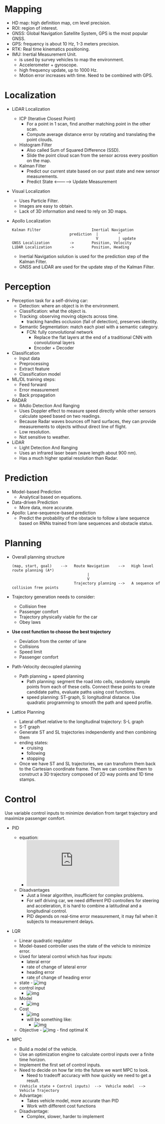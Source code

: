 # Mapping
- HD map: high definition map, cm level precision.
- ROI: region of interest.
- GNSS: Global Navigation Satellite System, GPS is the most popular GNSS.
- GPS: frequency is about 10 Hz, 1-3 meters precision.
- RTK: Real time kinematics positioning.
- IMU: Inertial Measurement Unit.
    - is used by survey vehicles to map the environment.
    - Accelerometer + gyroscope.
    - high frequency update, up to 1000 Hz.
    - Motion error increases with time. Need to be combined with GPS.

# Localization
- LiDAR Localization
    - ICP (Iterative Closest Point)
        - For a point in 1 scan, find another matching point in the other scan.
        - Compute average distance error by rotating and translating the point clouds.
    - Histogram Filter
        - Also called Sum of Squared Difference (SSD).
        - Slide the point cloud scan from the sensor across every position on the map.
    - Kalman Filter
        - Predict our current state based on our past state and new sensor measurements.
        - Predict State     <----->    Update Measurement
- Visual Localization
    - Uses Particle Filter.
    - Images are easy to obtain.
    - Lack of 3D information and need to rely on 3D maps.
- Apollo Localization

    ```
    Kalman Filter                       Inertial Navigation  
                              prediction  |         ^  
                                          V         | update
    GNSS Localization         ->        Position, Velocity  
    LiDAR Localization        ->        Position, Heading
    ```
    - Inertial Navigation solution is used for the prediction step of the Kalman Filter.
    - GNSS and LiDAR are used for the update step of the Kalman Filter.

# Perception
- Perception task for a self-driving car:
    - Detection: where an object is in the environment.
    - Classification: what the object is.
    - Tracking: observing moving objects across time.
        - tracking handles occlusion (fail of detection), preserves identity.
    - Semantic Segmentation: match each pixel with a semantic category.
        - FCN: fully convolutional network
            - Replace the flat layers at the end of a traditional CNN with convolutional layers
            - Encoder + Decoder
- Classification
    - Input data
    - Preprocessing
    - Extract feature
    - Classification model
- ML/DL training steps:
    - Feed forward
    - Error measurement
    - Back propagation
- RADAR
    - RAdio Detection And Ranging
    - Uses Doppler effect to measure speed directly while other sensors calculate
     speed based on two readings.
    - Because Radar waves bounces off hard surfaces, they can provide measurements
     to objects without direct line of flight.
    - Low resolution.
    - Not sensitive to weather.
- LiDAR
    - Light Detection And Ranging
    - Uses an infrared laser beam (wave length about 900 nm).
    - Has a much higher spatial resolution than Radar.

# Prediction
- Model-based Prediction
    - Analytical based on equations.
- Data-driven Prediction
    - More data, more accurate.
- Apollo: Lane-sequence-based prediction
    - Predict the probability of the obstacle to follow a lane sequence based on
    RNNs trained from lane sequences and obstacle status.

# Planning
- Overall planning structure

    ```
    (map, start, goal)    -->   Route Navigation    -->   High level route planning (A*)
                                      |
                                      V
                                Trajectory planning -->   A sequence of collision free points
    ```

- Trajectory generation needs to consider:
    - Collision free
    - Passenger comfort
    - Trajectory physically viable for the car
    - Obey laws
-  **Use cost function to choose the best trajectory**
    - Deviation from the center of lane
    - Collisions
    - Speed limit
    - Passenger comfort
- Path-Velocity decoupled planning
    - Path planning + speed planning
        - Path planning: segment the road into cells, randomly sample points from each
        of these cells. Connect these points to create candidate paths, evaluate paths
         using cost functions.
        - speed planning: ST-graph, S: longitudinal distance. Use quadratic programming
        to smooth the path and speed profile.
- Lattice Planning
    - Lateral offset relative to the longitudinal trajectory: S-L graph
    - S-T graph
    - Generate ST and SL trajectories independently and then combining them
    - ending states:
        - cruising
        - following
        - stopping
    - Once we have ST and SL trajectories, we can transform them back to the Cartesian
     coordinate frame. Then we can combine them to construct a 3D trajectory composed
     of 2D way points and 1D time stamps.

# Control
Use variable control inputs to minimize deviation from target trajectory and maximize
passenger comfort.
- PID
    - equation:
        - ![img](http://www.sciweavers.org/tex2img.php?eq=a%20%3D%20-K_pe%20-%20K_i%20%20%5Cint%20e%20dt%20-%20K_d%20%20%5Cfrac%7Bde%7D%7Bdt%7D%20&bc=White&fc=Black&im=jpg&fs=12&ff=mathptmx&edit=0)
    - Disadvantages
        - Just a linear algorithm, insufficient for complex problems.
        - For self driving car, we need different PID controllers for steering and
        acceleration, it is hard to combine a latitudinal and a longitudinal control.
        - PID depends on real-time error measurement, it may fail when it subjects to
         measurement delays.
- LQR
    - Linear quadratic regulator
    - Model-based controller uses the state of the vehicle to minimize error.
    - Used for lateral control which has four inputs:
        - lateral error
        - rate of change of lateral error
        - heading error
        - rate of change of heading error
    - state
          - ![img](images/state.jpg)
    - control input
        - ![img](images/control.png)
    - Model
        - ![img](images/model.jpg)
    - Cost
        - ![img](images/cost.png)
        - will be something like:
            - ![img](images/cost_example.jpg)
    - Objective
          - ![img](images/objective.png)
          - find optimal K



- MPC
    - Build a model of the vehicle.
    - Use an optimization engine to calculate control inputs over a finite time horizon.
    - Implement the first set of control inputs.
    - Need to decide on how far into the future we want MPC to look.
        - Need to tradeoff accuracy with how quickly we need to get a result.
    - `(Vehicle state + Control inputs)  -->  Vehicle model  --> Vehicle Trajectory    `
    - Advantage:
        - Takes vehicle model, more accurate than PID
        - Work with different cost functions
    - Disadvantage:
        - Complex, slower, harder to implement
